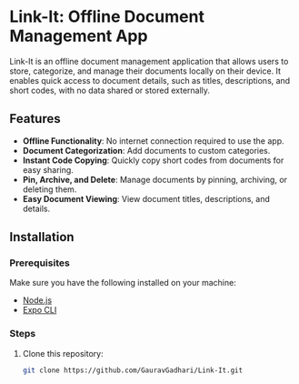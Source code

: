 # Link-It: Offline Document Management App

Link-It is an offline document management application that allows users to store, categorize, and manage their documents locally on their device. It enables quick access to document details, such as titles, descriptions, and short codes, with no data shared or stored externally.

## Features

- **Offline Functionality**: No internet connection required to use the app.
- **Document Categorization**: Add documents to custom categories.
- **Instant Code Copying**: Quickly copy short codes from documents for easy sharing.
- **Pin, Archive, and Delete**: Manage documents by pinning, archiving, or deleting them.
- **Easy Document Viewing**: View document titles, descriptions, and details.

## Installation

### Prerequisites

Make sure you have the following installed on your machine:
- [Node.js](https://nodejs.org/)
- [Expo CLI](https://docs.expo.dev/get-started/installation/)

### Steps

1. Clone this repository:
   ```bash
   git clone https://github.com/GauravGadhari/Link-It.git

